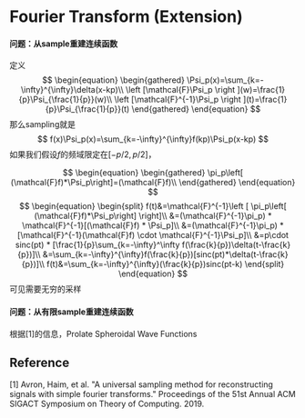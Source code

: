 # Fourier Transform (Extension)

#### 问题：从sample重建连续函数
定义
$$
\begin{equation}
    \begin{gathered}
        \Psi_p(x)=\sum_{k=-\infty}^{\infty}\delta(x-kp)\\
        \left [\mathcal{F}\Psi_p \right ](w)=\frac{1}{p}\Psi_{\frac{1}{p}}(w)\\
        \left [\mathcal{F}^{-1}\Psi_p \right ](t)=\frac{1}{p}\Psi_{\frac{1}{p}}(t)
    \end{gathered}
\end{equation}
$$
那么sampling就是
$$
f(x)\Psi_p(x)=\sum_{k=-\infty}^{\infty}f(kp)\Psi_p(x-kp)
$$
如果我们假设$f$的频域限定在$[-p/2,p/2]$，

$$
\begin{equation}
    \begin{gathered}
        \pi_p\left[ (\mathcal{F}f)*\Psi_p\right]=(\mathcal{F}f)\\
    \end{gathered}
\end{equation}
$$
$$
\begin{equation}
    \begin{split}
        f(t)&=\mathcal{F}^{-1}\left [ \pi_p\left[ (\mathcal{F}f)*\Psi_p\right] \right]\\
        &=(\mathcal{F}^{-1}\pi_p) * \mathcal{F}^{-1}[(\mathcal{F}f) * \Psi_p]\\
        &=(\mathcal{F}^{-1}\pi_p) * [\mathcal{F}^{-1}(\mathcal{F}f) \cdot \mathcal{F}^{-1}\Psi_p]\\
        &=p\cdot sinc(pt) * [\frac{1}{p}\sum_{k=-\infty}^\infty f(\frac{k}{p})\delta(t-\frac{k}{p})]\\
        &=\sum_{k=-\infty}^{\infty}f(\frac{k}{p})[sinc(pt)*\delta(t-\frac{k}{p})]\\
        f(t)&=\sum_{k=-\infty}^{\infty}(\frac{k}{p})sinc(pt-k)
    \end{split}
\end{equation}
$$
可见需要无穷的采样

#### 问题：从有限sample重建连续函数
根据[1]的信息，Prolate Spheroidal Wave Functions


## Reference
[1] Avron, Haim, et al. "A universal sampling method for reconstructing signals with simple fourier transforms." Proceedings of the 51st Annual ACM SIGACT Symposium on Theory of Computing. 2019.